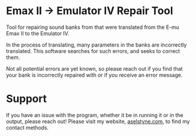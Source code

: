 # Emax II -> Emulator IV Repair Tool
Tool for repairing sound banks from that were translated from the E-mu Emax II to the Emulator IV.

In the process of translating, many parameters in the banks are incorrectly translated. This software searches for such errors, and seeks to correct them.

Not all potential errors are yet known, so please reach out if you find that your bank is incorrectly repaired with or if you receive an error message.

# Support

If you have an issue with the program, whether it be in running it or in the output, please reach out! Please visit my website, [aselstyne.com](https://aselstyne.com), to find my contact methods.
